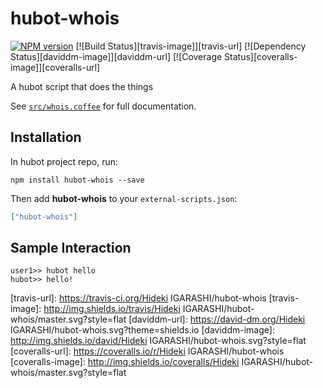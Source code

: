 # hubot-whois
[![NPM version][npm-image]][npm-url] [![Build Status][travis-image]][travis-url] [![Dependency Status][daviddm-image]][daviddm-url] [![Coverage Status][coveralls-image]][coveralls-url]

A hubot script that does the things

See [`src/whois.coffee`](src/whois.coffee) for full documentation.

## Installation

In hubot project repo, run:

`npm install hubot-whois --save`

Then add **hubot-whois** to your `external-scripts.json`:

```json
["hubot-whois"]
```

## Sample Interaction

```
user1>> hubot hello
hubot>> hello!
```

[npm-url]: https://npmjs.org/package/hubot-whois
[npm-image]: http://img.shields.io/npm/v/hubot-whois.svg?style=flat
[travis-url]: https://travis-ci.org/Hideki IGARASHI/hubot-whois
[travis-image]: http://img.shields.io/travis/Hideki IGARASHI/hubot-whois/master.svg?style=flat
[daviddm-url]: https://david-dm.org/Hideki IGARASHI/hubot-whois.svg?theme=shields.io
[daviddm-image]: http://img.shields.io/david/Hideki IGARASHI/hubot-whois.svg?style=flat
[coveralls-url]: https://coveralls.io/r/Hideki IGARASHI/hubot-whois
[coveralls-image]: http://img.shields.io/coveralls/Hideki IGARASHI/hubot-whois/master.svg?style=flat
